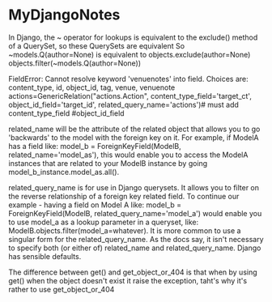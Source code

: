 # MyDjangoNotes

In Django, the ~ operator for lookups is equivalent to the exclude() method of
a QuerySet, so these QuerySets are equivalent
So ~models.Q(author=None) is equivalent to objects.exclude(author=None)
                                          objects.filter(~models.Q(author=None))


FieldError: Cannot resolve keyword 'venuenotes' into field. Choices are: content_type,
id, object_id, tag, venue, venuenote
actions=GenericRelation("actions.Action", content_type_field='target_ct', 
                            object_id_field='target_id',
                            related_query_name='actions')# must add content_type_field
                            #object_id_field




related_name will be the attribute of the related object that allows you to go 'backwards'
to the model with the foreign key on it. For example, if ModelA has a field like:
model_b = ForeignKeyField(ModelB, related_name='model_as'), this would enable you
to access the ModelA instances that are related to your ModelB instance by going
model_b_instance.model_as.all(). 

related_query_name is for use in Django querysets. It allows you to
filter on the reverse relationship of a foreign key related field.
To continue our example - having a field on Model A like:
model_b = ForeignKeyField(ModelB, related_query_name='model_a') would enable you
to use model_a as a lookup parameter in a queryset, like: ModelB.objects.filter(model_a=whatever).
It is more common to use a singular form for the related_query_name. As the docs say, it isn't
necessary to specify both (or either of) related_name and related_query_name. Django has sensible defaults.


The difference between get() and get_object_or_404 is that when by using get() when the object doesn't exist
it raise the exception, taht's why it's rather to use get_object_or_404
